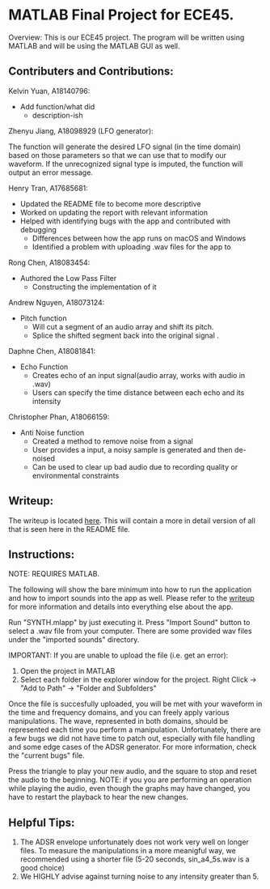 # MATLAB Final Project for ECE45.
Overview:
This is our ECE45 project. The program will be written using MATLAB and will be using the MATLAB GUI as well.

## Contributers and Contributions:

Kelvin Yuan, A18140796:

* Add function/what did
  - description-ish

Zhenyu Jiang, A18098929 (LFO generator):


The function will generate the desired LFO signal (in the time domain) based on those parameters so that we can use that to modify our waveform. If the unrecognized signal type is imputed, the function will output an error message. 


Henry Tran, A17685681:

* Updated the README file to become more descriptive
* Worked on updating the report with relevant information
* Helped with identifying bugs with the app and contributed with debugging
  - Differences between how the app runs on macOS and Windows
  - Identified a problem with uploading .wav files for the app to 


Rong Chen, A18083454:

* Authored the Low Pass Filter
  - Constructing the implementation of it

Andrew Nguyen, A18073124:

* Pitch function
  - Will cut a segment of an audio array and shift its pitch.<br>
  - Splice the shifted segment back into the original signal .<br>


Daphne Chen, A18081841:

* Echo Function
  - Creates echo of an input signal(audio array, works with audio in .wav)
  - Users can specify the time distance between each echo and its intensity


Christopher Phan, A18066159:

* Anti Noise function<br>
  - Created a method to remove noise from a signal
  - User provides a input, a noisy sample is generated and then de-noised
  - Can be used to clear up bad audio due to recording quality or environmental constraints


## Writeup:
The writeup is located [here](https://docs.google.com/document/d/e/2PACX-1vQbeLiGtcSWIh8PIwu1w4pUH_zetZpARPXDrXkuVdp3Hq1xmoa-urR9AU4SDfVg0yl4pvSMpcZ1zmhr/pub). This will contain a more in detail version of all that is seen here in the README file.

## Instructions:
NOTE: REQUIRES MATLAB.

The following will show the bare minimum into how to run the application and how to import sounds into the app as well. Please refer to the [writeup](https://docs.google.com/document/d/e/2PACX-1vQbeLiGtcSWIh8PIwu1w4pUH_zetZpARPXDrXkuVdp3Hq1xmoa-urR9AU4SDfVg0yl4pvSMpcZ1zmhr/pub) for more information and details into everything else about the app.

Run "SYNTH.mlapp" by just executing it.
Press "Import Sound" button to select a .wav file from your computer. There are some provided wav files under the "imported sounds" directory.

IMPORTANT: If you are unable to upload the file (i.e. get an error):
1) Open the project in MATLAB
2) Select each folder in the explorer window for the project. Right Click -> "Add to Path" -> "Folder and Subfolders"

Once the file is succesfully uploaded, you will be met with your waveform in the time and frequency domains, and you can freely apply various manipulations.
The wave, represented in both domains, should be represented each time you perform a manipulation. Unfortunately, there are a few bugs we did not have time to patch out, especially with file handling and some edge cases of the ADSR generator. For more information, check the "current bugs" file.

Press the triangle to play your new audio, and the square to stop and reset the audio to the beginning. NOTE: if you you are performing an operation while playing the audio, even though the graphs may have changed, you have to restart the playback to hear the new changes.

## Helpful Tips:

1) The ADSR envelope unfortunately does not work very well on longer files. To measure the manipulations in a more meanigful way, we recommended using a shorter file (5-20 seconds, sin_a4_5s.wav is a good choice)
2) We HIGHLY advise against turning noise to any intensity greater than 5.

